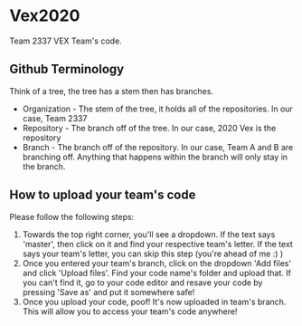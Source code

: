 # Vex2020
Team 2337 VEX Team's code.
## Github Terminology
 Think of a tree, the tree has a stem then has branches.
   * Organization - The stem of the tree, it holds all of the repositories. In our case, Team 2337
   * Repository - The branch off of the tree. In our case, 2020 Vex is the repository 
   * Branch - The branch off of the repository. In our case, Team A and B are branching off. Anything that happens within the branch will only stay in the branch.
## How to upload your team's code
Please follow the following steps:
1. Towards the top right corner, you'll see a dropdown. If the text says 'master', then click on it and find your respective team's letter. If the text says your team's letter, you can skip this step (you're ahead of me :) )
2. Once you entered your team's branch, click on the dropdown 'Add files' and click 'Upload files'. Find your code name's folder and upload that. If you can't find it, go to your code editor and resave your code by pressing 'Save as' and put it somewhere safe!
3. Once you upload your code, poof! It's now uploaded in team's branch. This will allow you to access your team's code anywhere!
